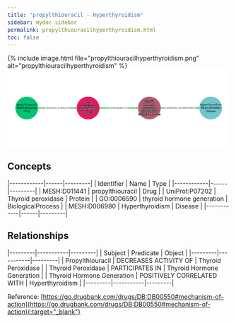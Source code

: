 ```yaml
---
title: "propylthiouracil - Hyperthyroidism"
sidebar: mydoc_sidebar
permalink: propylthiouracilhyperthyroidism.html
toc: false 
---
```


{% include image.html file="propylthiouracilhyperthyroidism.png" alt="propylthiouracilhyperthyroidism" %}![Path Visualization](/images/propylthiouracilhyperthyroidism.png)

## Concepts

|------------|------|---------|
| Identifier | Name | Type    |
|------------|------|---------|
| MESH:D011441 | propylthiouracil | Drug |
| UniProt:P07202 | Thyroid peroxidase | Protein |
| GO:0006590 | thyroid hormone generation | BiologicalProcess |
| MESH:D006980 | Hyperthyroidism | Disease |
|------------|------|---------|

## Relationships

|---------|-----------|---------|
| Subject | Predicate | Object  |
|---------|-----------|---------|
| Propylthiouracil | DECREASES ACTIVITY OF | Thyroid Peroxidase |
| Thyroid Peroxidase | PARTICIPATES IN | Thyroid Hormone Generation |
| Thyroid Hormone Generation | POSITIVELY CORRELATED WITH | Hyperthyroidism |
|---------|-----------|---------|

Reference: [https://go.drugbank.com/drugs/DB:DB00550#mechanism-of-action](https://go.drugbank.com/drugs/DB:DB00550#mechanism-of-action){:target="_blank"}